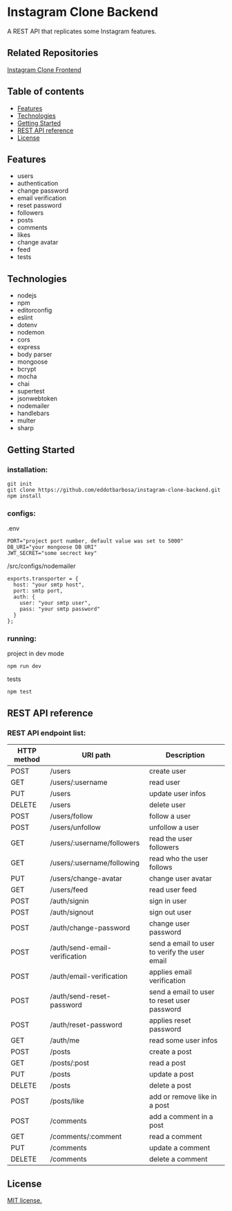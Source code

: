 # Instagram Clone Backend

A REST API that replicates some Instagram features.

## Related Repositories
[Instagram Clone Frontend](https://github.com/eddotbarbosa/instagram-clone-frontend)

## Table of contents
* [Features](#Features)
* [Technologies](#technologies)
* [Getting Started](#Getting-Started)
* [REST API reference](#REST-API-reference)
* [License](#License)

## Features
* users
* authentication
* change password
* email verification
* reset password
* followers
* posts
* comments
* likes
* change avatar
* feed
* tests

## Technologies
* nodejs
* npm
* editorconfig
* eslint
* dotenv
* nodemon
* cors
* express
* body parser
* mongoose
* bcrypt
* mocha
* chai
* supertest
* jsonwebtoken
* nodemailer
* handlebars
* multer
* sharp

## Getting Started
### installation:
```
git init
git clone https://github.com/eddotbarbosa/instagram-clone-backend.git
npm install
```
### configs:
.env
```
PORT="project port number, default value was set to 5000"
DB_URI="your mongoose DB URI"
JWT_SECRET="some secrect key"
```
/src/configs/nodemailer
```
exports.transporter = {
  host: "your smtp host",
  port: smtp port,
  auth: {
    user: "your smtp user",
    pass: "your smtp password"
  }
};
```
### running:
project in dev mode
```
npm run dev
```
tests
```
npm test
```

## REST API reference

### REST API endpoint list:

| HTTP method | URI path | Description |
|-------------|----------|-------------|
| POST | /users | create user |
| GET | /users/:username | read user |
| PUT | /users | update user infos |
| DELETE | /users | delete user |
| POST | /users/follow | follow a user |
| POST | /users/unfollow | unfollow a user |
| GET | /users/:username/followers | read the user followers |
| GET | /users/:username/following | read who the user follows |
| PUT | /users/change-avatar | change user avatar |
| GET | /users/feed | read user feed |
| POST | /auth/signin | sign in user |
| POST | /auth/signout | sign out user |
| POST | /auth/change-password | change user password |
| POST | /auth/send-email-verification | send a email to user to verify the user email |
| POST | /auth/email-verification | applies email verification |
| POST | /auth/send-reset-password | send a email to user to reset user password |
| POST | /auth/reset-password | applies reset password |
| GET | /auth/me | read some user infos |
| POST | /posts | create a post |
| GET | /posts/:post | read a post |
| PUT | /posts | update a post |
| DELETE | /posts | delete a post |
| POST | /posts/like | add or remove like in a post |
| POST | /comments | add a comment in a post |
| GET | /comments/:comment | read a comment |
| PUT | /comments | update a comment |
| DELETE | /comments | delete a comment |


## License
[MIT license.](https://github.com/eddotbarbosa/instagram-clone-backend/blob/master/LICENSE)

